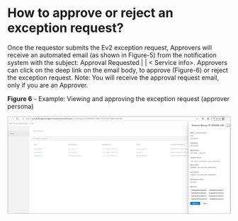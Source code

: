 # How to approve or reject an exception request?
Once the requestor submits the Ev2 exception request, Approvers will receive an automated email (as shown in Figure-5) from the notification system with the subject: Approval Requested | | < Service info>. Approvers can click on the deep link on the email body, to approve (Figure-6) or reject the exception request. Note: You will receive the approval request email, only if you are an Approver.

**Figure 6** - Example: Viewing and approving the exception request (approver persona)

![alt text](media/CG_6.png)